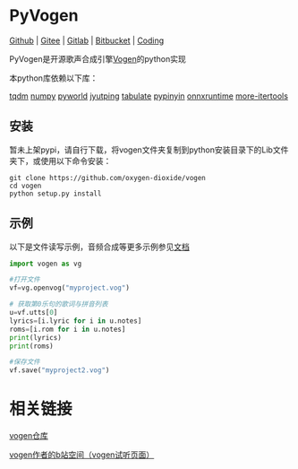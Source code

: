 # PyVogen
[Github](https://github.com/oxygen-dioxide/vogen) | 
[Gitee](https://gitee.com/oxygendioxide/vogen) | 
[Gitlab](https://gitlab.com/oxygen-dioxide/vogen) | 
[Bitbucket](https://bitbucket.org/oxygendioxide/vogen) |
[Coding](https://oxygen-dioxide.coding.net/public/1/vogen/git/files)

PyVogen是开源歌声合成引擎[Vogen](https://github.com/aqtq314/Vogen.Client)的python实现

本python库依赖以下库：

[tqdm](https://tqdm.github.io/)
[numpy](https://numpy.org/) 
[pyworld](https://github.com/JeremyCCHsu/Python-Wrapper-for-World-Vocoder)
[jyutping](https://github.com/imdreamrunner/python-jyutping)
[tabulate](https://github.com/astanin/python-tabulate)
[pypinyin](https://pypinyin.readthedocs.io/zh_CN/master/)
[onnxruntime](https://www.onnxruntime.ai/)
[more-itertools](https://more-itertools.readthedocs.io/)

## 安装
暂未上架pypi，请自行下载，将vogen文件夹复制到python安装目录下的Lib文件夹下，或使用以下命令安装：
```
git clone https://github.com/oxygen-dioxide/vogen
cd vogen
python setup.py install
```

## 示例

以下是文件读写示例，音频合成等更多示例参见[文档](https://github.com/oxygen-dioxide/pyvogen-docs)

```py
import vogen as vg

#打开文件
vf=vg.openvog("myproject.vog")

# 获取第0乐句的歌词与拼音列表
u=vf.utts[0]
lyrics=[i.lyric for i in u.notes]
roms=[i.rom for i in u.notes]
print(lyrics)
print(roms)

#保存文件
vf.save("myproject2.vog")
```

# 相关链接
[vogen仓库](https://github.com/aqtq314/Vogen.Client)

[vogen作者的b站空间（vogen试听页面）](https://space.bilibili.com/169955)